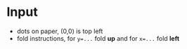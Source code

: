 # Input
- dots on paper, (0,0) is top left
- fold instructions, for `y=...` fold **up** and for `x=...` fold **left**